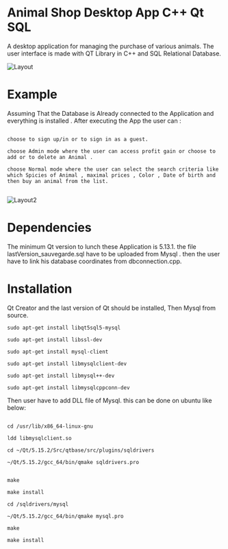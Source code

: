 # Animal Shop Desktop App C++ Qt SQL

A desktop application for managing the purchase of various animals. The user interface is made with QT Library in C++ and SQL Relational Database.

![Layout](https://github.com/TitiLouati/C--QT-Sql-AnimalShop/blob/main/AnimalShop.png)

# Example

Assuming That the Database is Already connected to the Application and everything is installed . After executing the App the user can : 


```

choose to sign up/in or to sign in as a guest. 

choose Admin mode where the user can access profit gain or choose to add or to delete an Animal .

choose Normal mode where the user can select the search criteria like which Spicies of Animal , maximal prices , Color , Date of birth and then buy an animal from the list.


```

![Layout2](https://github.com/TitiLouati/C--QT-Sql-AnimalShop/blob/main/SelectRace.png)


# Dependencies

The minimum Qt version to lunch these Application is 5.13.1. the file lastVersion_sauvegarde.sql have to be uploaded from Mysql . then the user have to link his 
database coordinates from dbconnection.cpp. 


# Installation

Qt Creator and the last version of Qt should be installed,   Then  Mysql from source.

```
sudo apt-get install libqt5sql5-mysql
```
```
sudo apt-get install libssl-dev
```
```
sudo apt-get install mysql-client
```
```
sudo apt-get install libmysqlclient-dev
```
```
sudo apt-get install libmysql++-dev
```
```
sudo apt-get install libmysqlcppconn-dev
```

Then user have to add DLL file of Mysql. this can be done on ubuntu like below: 

```

cd /usr/lib/x86_64-linux-gnu 
```
```
ldd libmysqlclient.so
```
```
cd ~/Qt/5.15.2/Src/qtbase/src/plugins/sqldrivers
```
```
~/Qt/5.15.2/gcc_64/bin/qmake sqldrivers.pro
```
```

make
```
```
make install 
```
```
cd /sqldrivers/mysql
```
```
~/Qt/5.15.2/gcc_64/bin/qmake mysql.pro
```
```
make
```
```
make install
```






